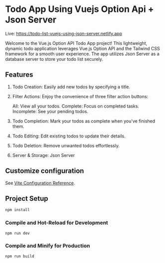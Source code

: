 # Todo App Using Vuejs Option Api + Json Server

Live: https://todo-list-vuejs-using-json-server.netlify.app

Welcome to the Vue.js Option API Todo App project! This lightweight, dynamic todo application leverages Vue.js Option API and the Tailwind CSS framework for a smooth user experience. The app utilizes Json Server as a database server to store your todo list securely.

## Features

1. Todo Creation: Easily add new todos by specifying a title.

2. Filter Actions: Enjoy the convenience of three filter action buttons:

   All: View all your todos.
   Complete: Focus on completed tasks.
   Incomplete: See your pending todos.

3. Todo Completion: Mark your todos as complete when you've finished them.

4. Todo Editing: Edit existing todos to update their details.

5. Todo Deletion: Remove unwanted todos effortlessly.

6. Server & Storage: Json Server

## Customize configuration

See [Vite Configuration Reference](https://vitejs.dev/config/).

## Project Setup

```sh
npm install
```

### Compile and Hot-Reload for Development

```sh
npm run dev
```

### Compile and Minify for Production

```sh
npm run build
```
